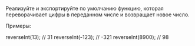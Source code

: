 Реализуйте и экспортируйте по умолчанию функцию, которая переворачивает цифры в переданном числе и возвращает новое число.

Примеры:

reverseInt(13); // 31
reverseInt(-123); // -321
reverseInt(8900); // 98